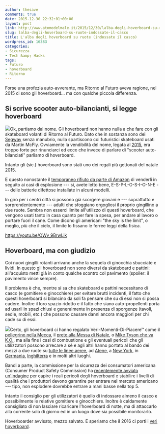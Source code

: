 ```yaml
---
author: thesave
comments: true
date: 2015-12-30 22:32:01+00:00
layout: post
link: http://www.atomodelmale.it/2015/12/30/lalba-degli-hoverboard-su-ruote-indossate-il-casco/
slug: lalba-degli-hoverboard-su-ruote-indossate-il-casco
title: L'alba degli hoverboard su ruote (indossate il casco)
wordpress_id: 16383
categories:
- Sicurezza
- Tech &amp; Hacks
tags:
- Futuro
- hoverboard
- Ritorno
---
```


Forse una profezia auto-avverante, ma Ritorno al Futuro aveva ragione, nel 2015 ci sono gli hoverboard... ma con qualche piccola differenza.



## Si scrive scooter auto-bilancianti, si legge hoverboard



![](http://www.atomodelmale.it/wp-content/uploads/2015/12/hoveboard-003-300x200.png)Ok, partiamo dal nome. Gli hoverboard non hanno nulla a che fare con gli skateboard volanti di Ritorno al Futuro. Dato che in sostanza sono dei [Segway](https://it.wikipedia.org/wiki/Segway) senza manubrio, nulla spartiscono coi futuristici skateboard usati da Martin McFly. Ovviamente la vendibilità del nome, legata al [2015](https://en.wikipedia.org/wiki/Back_to_the_Future_Part_II), era troppo forte per rinunciarci ed ecco che invece di parlare di "scooter auto-bilanciati" parliamo di hoverboard.

Intanto gli (sic.) hoverboard sono stati uno dei regali più gettonati del natale 2015.

E questo nonostante il [temporaneo rifiuto da parte di Amazon](http://qz.com/575413/amazon-is-telling-customers-to-throw-away-unsafe-hoverboards/) di venderli in seguito ai casi di esplosione --- si, avete letto bene, E-S-P-L-O-S-I-O-N-E --- delle batterie difettose installate in alcuni modelli.

In giro per i centri città si possono già scorgere giovani e --- soprattutto e sorprendentemente --- adulti che sfoggiano orgogliosi il proprio gingillino a due ruote. Sembra non esserci limite all'utilizzo di questi hoverboard, che vengono usati tanto in casa quanto per fare la spesa, per andare al lavoro o portare fuori il cane. Come dicono gli americani "the sky is the limit", o meglio, più che il cielo, il limite lo fissano le ferree leggi della fisica.

https://youtu.be/OWv_9BrwLik



## Hoverboard, ma con giudizio



Coi nuovi gingilli rotanti arrivano anche la sequela di ginocchia sbucciate e lividi. In questo gli hoverboard non sono diversi da skateboard e pattini: all'acquisto metti già in conto qualche scontro col pavimento (spoiler: il pavimento vince sempre).

Il problema è che, mentre si sa che skateboard e pattini necessitano di casco (e gomitiere e ginocchiere) per evitare brutti incidenti, il fatto che questi hoverboard si bilancino da soli fa pensare che su di essi non si possa cadere. Inoltre il loro spazio ridotto e il fatto che siano auto-propellenti porta ad usarli in spazi chiusi e generalmente in presenza di sporgenze (tavoli, sedie, mobili, etc.) che possono causare danni ancora maggiori per chi cade su di essi.



![](http://www.atomodelmale.it/wp-content/uploads/2015/12/hoverboard-002-300x225.png)Certo, gli hoverboard ci hanno regalato Veri-Momenti-Di-Piacere™ come il [pellegrino nella Mecca](http://www.thenational.ae/opinion/comment/sometimes-we-should-all-just-step-back-a-little), il [prete alla Messa di Natale](http://www.bbc.com/news/world-asia-35196796), o [Mike Tyson che va K.O.](https://twitter.com/MikeTyson/status/681928471149297665), ma alla fine i casi di combustione e gli eventuali pericoli che gli utilizzatori possono arrecare a sé e agli altri hanno portato al bando dei mezzi a due ruote su [tutte le linee aeree](http://www.usatoday.com/story/travel/flights/todayinthesky/2015/12/10/delta-bans-hoverboards-airlines-fret-fire-risk/77110988/), ad [Atene](http://www.athensnews.com/news/campus/official-recommends-ban-on-hoverboards-for-athens-sidewalks/article_869cb188-8892-11e5-8696-c3751c2dd110.html), a [New York](http://abc7ny.com/news/police-confirm-hoverboards-are-illegal-in-new-york-city/1090166/), in [Germania](http://self-balancing-board.de/strassenzulassung-self-balancing-board/), [Inghilterra](http://gizmodo.com/uk-bans-hoverboards-but-seriously-stop-calling-them-hov-1736046310) e in molti altri luoghi.

Bandi a parte, la commissione per la sicurezza dei consumatori americana (Consumer Product Safety Commission) ha [recentemente avviato un'indagine](http://www.cpsc.gov/en/About-CPSC/Chairman/Kaye-Biography/Chairman-Kayes-Statements/Statements/Statement-from-the-US-CPSC-Chairman-Elliot-F-Kaye-on-the-safety-of-hoverboards/) per capire i reali pericoli degli hoverboard e stabilire i livelli di qualità che i produttori devono garantire per entrare nel mercato americano --- tipo, non esplodere dovrebbe entrare a mani basse nella top 5.

Intanto il consiglio per gli utilizzatori è quello di indossare almeno il casco e possibilmente le relative gomitiere e ginocchiere. Inoltre è caldamente consigliato di non lasciare ricaricare l'hoverboard di notte, ma di attaccarlo alla corrente solo di giorno ed in un luogo dove sia possibile monitorarlo.

Hoverboarder avvisato, mezzo salvato. E speriamo che il 2016 ci porti i [veri hoverboard](http://hendohover.com/).
